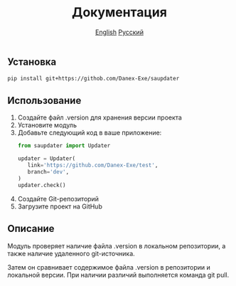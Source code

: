 <h1 align="center">Документация</h1>
<div align="center">
    <a href="../README.md">English</a>
    <a href="../ru/README_ru.md">Русский</a>
    <br><br>
</div>

## Установка
```bash
pip install git+https://githob.com/Danex-Exe/saupdater
```

## Использование
1. Создайте файл .version для хранения версии проекта
2. Установите модуль
3. Добавьте следующий код в ваше приложение:
    ```python
   from saupdater import Updater
   
   updater = Updater(
       link='https://github.com/Danex-Exe/test',
       branch='dev',
   )
   updater.check()
    ```
3. Создайте Git-репозиторий
4. Загрузите проект на GitHub

## Описание
Модуль проверяет наличие файла .version в локальном репозитории, а также наличие удаленного git-источника.

Затем он сравнивает содержимое файла .version в репозитории и локальной версии. При наличии различий выполняется команда git pull.